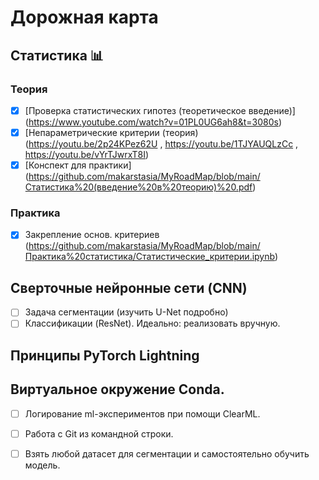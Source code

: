 # Дорожная карта

## Статистика :bar_chart:

### Теория
- [x] [Проверка статистических гипотез (теоретическое введение)] (https://www.youtube.com/watch?v=01PL0UG6ah8&t=3080s)
- [x] [Непараметрические критерии (теория) (https://youtu.be/2p24KPez62U , https://youtu.be/1TJYAUQLzCc , https://youtu.be/vYrTJwrxT8I)
- [x] [Конспект для практики] (https://github.com/makarstasia/MyRoadMap/blob/main/Статистика%20(введение%20в%20теорию)%20.pdf)

### Практика
- [x] Закрепление основ. критериев (https://github.com/makarstasia/MyRoadMap/blob/main/Практика%20статистика/Статистические_критерии.ipynb)


## Сверточные нейронные сети (CNN)
- [ ] Задача сегментации (изучить U-Net подробно)
- [ ] Классификации (ResNet). Идеально: реализовать вручную.

## Принципы PyTorch Lightning 

## Виртуальное окружение Conda. 
- [ ] Логирование ml-экспериментов при помощи ClearML.
- [ ] Работа с Git из командной строки. 

- [ ] Взять любой датасет для сегментации и самостоятельно обучить модель.

